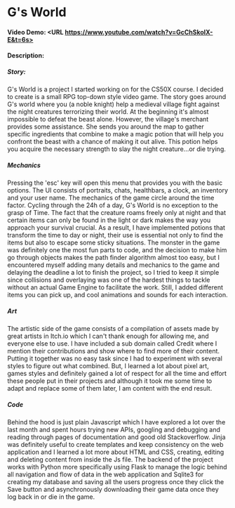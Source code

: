 # G's World
#### Video Demo:  <URL https://www.youtube.com/watch?v=GcChSkoIX-E&t=6s>
#### Description:
##### Story:
G's World is a project I started working on for the CS50X course. I decided to create is a small RPG top-down style video game. The story goes around G's world where you (a noble knight) help a medieval village fight against the night creatures terrorizing their world. At the beginning it's almost impossible to defeat the beast alone. However, the village's merchant provides some assistance. She sends you around the map to gather specific ingredients that combine to make a magic potion that will help you confront the beast with a chance of making it out alive. This potion helps you acquire the necessary strength to slay the night creature…or die trying.

##### Mechanics
Pressing the 'esc' key will open this menu that provides you with the basic options. The UI consists of portraits, chats, healthbars, a clock, an inventory and your user name. The mechanics of the game circle around the time factor. Cycling through the 24h of a day, G's World is no exception to the grasp of Time. The fact that the creature roams freely only at night and that certain items can only be found in the light or dark makes the way you approach your survival crucial. As a result, I have implemented potions that transform the time to day or night, their use is essential not only to find the items but also to escape some sticky situations. The monster in the game was definitely one the most fun parts to code, and the decision to make him go through objects makes the path finder algorithm almost too easy, but I encountered myself adding many details and mechanics to the game and delaying the deadline a lot to finish the project, so I tried to keep it simple since collisions and overlaying was one of the hardest things to tackle without an actual Game Engine to facilitate the work. Still, I added different items you can pick up, and cool animations and sounds for each interaction.

##### Art
The artistic side of the game consists of a compilation of assets made by great artists in Itch.io which I can't thank enough for allowing me, and everyone else to use. I have included a sub domain called Credit where I mention their contributions and show where to find more of their content. Putting it together was no easy task since I had to experiment with several styles to figure out what combined. But, I learned a lot about pixel art, games styles and definitely gained a lot of respect for all the time and effort these people put in their projects and although it took me some time to adapt and replace some of them later, I am content with the end result.

##### Code
Behind the hood is just plain Javascript which I have explored a lot over the last month and spent hours trying new APIs, googling and debugging and reading through pages of documentation and good old Stackoverflow. Jinja was definitely useful to create templates and keep consistency on the web application and I learned a lot more about HTML and CSS, creating, editing and deleting content from inside the Js file. The backend of the project works with Python more specifically using Flask to manage the logic behind all navigation and flow of data in the web application and Sqlite3 for creating my database and saving all the users progress once they click the Save button and asynchronously downloading their game data once they log back in or die in the game.